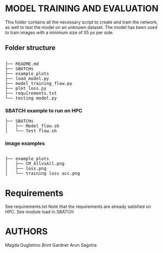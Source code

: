 # MODEL TRAINING AND EVALUATION

This folder contains all the necessary script to create and train the network, as well to test the model on an unknown dataset. The model has been used to train images with a minimum size of 55 px per side. 


## Folder structure
<pre>
</pre>
<pre>
├── README.md
├── SBATCHs
├── example_plots
├── load_model.py
├── model_training_flow.py
├── plot_loss.py
├── requirements.txt
└── testing_model.py
</pre>
### SBATCH example to run on HPC
<pre>
├── SBATCHs
│   ├── Model_flow.sh
│   └── Test_flow.sh
</pre>
### Image examples
<pre>      
├── example_plots
│   ├── CM_AllvsAll.png
│   ├── loss.png
│   └── training_loss_acc.png
</pre>
# Requirements
See requirements.txt
Note that the requirements are already satisfied on HPC. See module load in SBATCH

# AUTHORS

Magda Guglielmo 
Brint Gardner
Arun Sagotra